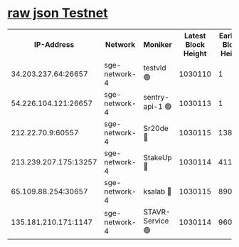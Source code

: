 
[raw json Testnet](https://rpc-check.sget.stavr.tech/sget/rpc-sget-result.json)
=


<table><tr><th>IP-Address</th><th>Network</th><th>Moniker</th><th>Latest Block Height</th><th>Earliest Block Height</th><th>Catching Up</th><th>Tx Index</th><th>Voting Power</th><th>Scan Time</th></tr><tr><td>34.203.237.64:26657</td><td>sge-network-4</td><td>testvld 🟢</td><td>1030110</td><td>1</td><td>False</td><td>on</td><td>0</td><td>2024-01-09T20:53:32.065187520UTC</td></tr><tr><td>54.226.104.121:26657</td><td>sge-network-4</td><td>sentry-api-1 🟢</td><td>1030113</td><td>1</td><td>False</td><td>on</td><td>0</td><td>2024-01-09T20:53:47.112585626UTC</td></tr><tr><td>212.22.70.9:60557</td><td>sge-network-4</td><td>Sr20de 🔴</td><td>1030115</td><td>138001</td><td>False</td><td>on</td><td>99</td><td>2024-01-09T20:54:00.822887930UTC</td></tr><tr><td>213.239.207.175:13257</td><td>sge-network-4</td><td>StakeUp 🔴</td><td>1030114</td><td>411001</td><td>False</td><td>off</td><td>100</td><td>2024-01-09T20:53:55.545762218UTC</td></tr><tr><td>65.109.88.254:30657</td><td>sge-network-4</td><td>ksalab 🔴</td><td>1030115</td><td>890001</td><td>False</td><td>off</td><td>738</td><td>2024-01-09T20:53:58.380910815UTC</td></tr><tr><td>135.181.210.171:1147</td><td>sge-network-4</td><td>STAVR-Service 🟢</td><td>1030114</td><td>960001</td><td>False</td><td>on</td><td>0</td><td>2024-01-09T20:53:55.901433078UTC</td></tr></table>
